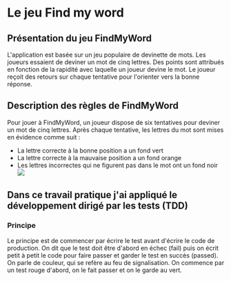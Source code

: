 # Le jeu Find my word
## Présentation du jeu FindMyWord
L'application est basée sur un jeu populaire de devinette de mots. Les joueurs essaient de deviner un mot de cinq lettres. Des points sont attribués en fonction de la rapidité avec laquelle un joueur devine le mot. Le joueur reçoit des retours sur chaque tentative pour l'orienter vers la bonne réponse.

## Description des règles de FindMyWord
Pour jouer à FindMyWord, un joueur dispose de six tentatives pour deviner un mot de cinq lettres. Après chaque tentative, les lettres du mot sont mises en évidence comme suit :

 - La lettre correcte à la bonne position a un fond vert
 - La lettre correcte à la mauvaise position a un fond orange
 - Les lettres incorrectes qui ne figurent pas dans le mot ont un fond noir
![](https://einfo-learning.fr/moodle/pluginfile.php/17628/mod_page/content/13/ihm_findmyword.jpg)
## Dans ce travail pratique j'ai appliqué le développement dirigé par les tests (TDD)
### Principe

Le principe est de commencer par écrire le test avant d'écrire le code de production. On dit que le test doit être d'abord en échec (fail) puis on écrit petit à petit le code pour faire passer et garder le test en succès (passed). On parle de couleur, qui se refère au feu de signalisation. On commence par un test rouge d'abord, on le fait passer et on le garde au vert.

